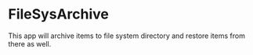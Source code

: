 # FileSysArchive
This app will archive items to file system directory and restore items from there as well.

